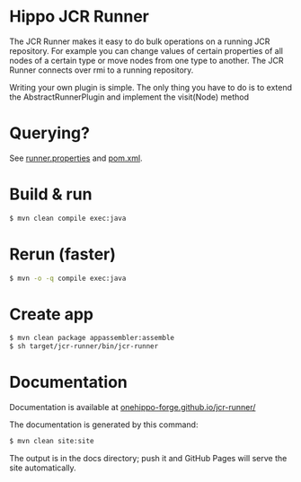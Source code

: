 
# Hippo JCR Runner

The JCR Runner makes it easy to do bulk operations on a running JCR repository. For example you can change values of certain properties of all nodes of a certain type or move nodes from one type to another. The JCR Runner connects over rmi to a running repository.

Writing your own plugin is simple. The only thing you have to do is to extend the AbstractRunnerPlugin and implement the visit(Node) method

# Querying?

See [runner.properties](runner.properties) and [pom.xml](pom.xml).

# Build & run

```bash
$ mvn clean compile exec:java
```

# Rerun (faster)

```bash
$ mvn -o -q compile exec:java
```

# Create app

```bash
$ mvn clean package appassembler:assemble
$ sh target/jcr-runner/bin/jcr-runner
```

# Documentation 

Documentation is available at [onehippo-forge.github.io/jcr-runner/](https://onehippo-forge.github.io/jcr-runner/)

The documentation is generated by this command:

```bash
$ mvn clean site:site
```

The output is in the docs directory; push it and GitHub Pages will serve the site automatically. 

